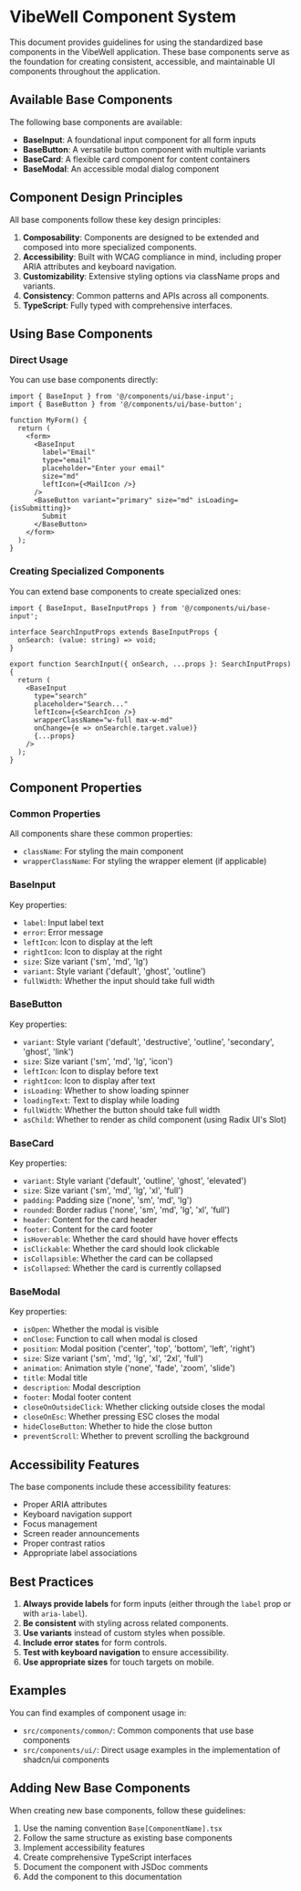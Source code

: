 # VibeWell Component System

This document provides guidelines for using the standardized base components in the VibeWell application. These base components serve as the foundation for creating consistent, accessible, and maintainable UI components throughout the application.

## Available Base Components

The following base components are available:

- **BaseInput**: A foundational input component for all form inputs
- **BaseButton**: A versatile button component with multiple variants
- **BaseCard**: A flexible card component for content containers
- **BaseModal**: An accessible modal dialog component

## Component Design Principles

All base components follow these key design principles:

1. **Composability**: Components are designed to be extended and composed into more specialized components.
2. **Accessibility**: Built with WCAG compliance in mind, including proper ARIA attributes and keyboard navigation.
3. **Customizability**: Extensive styling options via className props and variants.
4. **Consistency**: Common patterns and APIs across all components.
5. **TypeScript**: Fully typed with comprehensive interfaces.

## Using Base Components

### Direct Usage

You can use base components directly:

```tsx
import { BaseInput } from '@/components/ui/base-input';
import { BaseButton } from '@/components/ui/base-button';

function MyForm() {
  return (
    <form>
      <BaseInput
        label="Email"
        type="email"
        placeholder="Enter your email"
        size="md"
        leftIcon={<MailIcon />}
      />
      <BaseButton variant="primary" size="md" isLoading={isSubmitting}>
        Submit
      </BaseButton>
    </form>
  );
}
```

### Creating Specialized Components

You can extend base components to create specialized ones:

```tsx
import { BaseInput, BaseInputProps } from '@/components/ui/base-input';

interface SearchInputProps extends BaseInputProps {
  onSearch: (value: string) => void;
}

export function SearchInput({ onSearch, ...props }: SearchInputProps) {
  return (
    <BaseInput
      type="search"
      placeholder="Search..."
      leftIcon={<SearchIcon />}
      wrapperClassName="w-full max-w-md"
      onChange={e => onSearch(e.target.value)}
      {...props}
    />
  );
}
```

## Component Properties

### Common Properties

All components share these common properties:

- `className`: For styling the main component
- `wrapperClassName`: For styling the wrapper element (if applicable)

### BaseInput

Key properties:

- `label`: Input label text
- `error`: Error message
- `leftIcon`: Icon to display at the left
- `rightIcon`: Icon to display at the right
- `size`: Size variant ('sm', 'md', 'lg')
- `variant`: Style variant ('default', 'ghost', 'outline')
- `fullWidth`: Whether the input should take full width

### BaseButton

Key properties:

- `variant`: Style variant ('default', 'destructive', 'outline', 'secondary', 'ghost', 'link')
- `size`: Size variant ('sm', 'md', 'lg', 'icon')
- `leftIcon`: Icon to display before text
- `rightIcon`: Icon to display after text
- `isLoading`: Whether to show loading spinner
- `loadingText`: Text to display while loading
- `fullWidth`: Whether the button should take full width
- `asChild`: Whether to render as child component (using Radix UI's Slot)

### BaseCard

Key properties:

- `variant`: Style variant ('default', 'outline', 'ghost', 'elevated')
- `size`: Size variant ('sm', 'md', 'lg', 'xl', 'full')
- `padding`: Padding size ('none', 'sm', 'md', 'lg')
- `rounded`: Border radius ('none', 'sm', 'md', 'lg', 'xl', 'full')
- `header`: Content for the card header
- `footer`: Content for the card footer
- `isHoverable`: Whether the card should have hover effects
- `isClickable`: Whether the card should look clickable
- `isCollapsible`: Whether the card can be collapsed
- `isCollapsed`: Whether the card is currently collapsed

### BaseModal

Key properties:

- `isOpen`: Whether the modal is visible
- `onClose`: Function to call when modal is closed
- `position`: Modal position ('center', 'top', 'bottom', 'left', 'right')
- `size`: Size variant ('sm', 'md', 'lg', 'xl', '2xl', 'full')
- `animation`: Animation style ('none', 'fade', 'zoom', 'slide')
- `title`: Modal title
- `description`: Modal description
- `footer`: Modal footer content
- `closeOnOutsideClick`: Whether clicking outside closes the modal
- `closeOnEsc`: Whether pressing ESC closes the modal
- `hideCloseButton`: Whether to hide the close button
- `preventScroll`: Whether to prevent scrolling the background

## Accessibility Features

The base components include these accessibility features:

- Proper ARIA attributes
- Keyboard navigation support
- Focus management
- Screen reader announcements
- Proper contrast ratios
- Appropriate label associations

## Best Practices

1. **Always provide labels** for form inputs (either through the `label` prop or with `aria-label`).
2. **Be consistent** with styling across related components.
3. **Use variants** instead of custom styles when possible.
4. **Include error states** for form controls.
5. **Test with keyboard navigation** to ensure accessibility.
6. **Use appropriate sizes** for touch targets on mobile.

## Examples

You can find examples of component usage in:

- `src/components/common/`: Common components that use base components
- `src/components/ui/`: Direct usage examples in the implementation of shadcn/ui components

## Adding New Base Components

When creating new base components, follow these guidelines:

1. Use the naming convention `Base[ComponentName].tsx`
2. Follow the same structure as existing base components
3. Implement accessibility features
4. Create comprehensive TypeScript interfaces
5. Document the component with JSDoc comments
6. Add the component to this documentation
